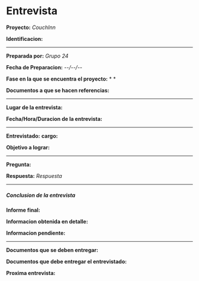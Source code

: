 # **Entrevista**



**Proyecto:** *CouchInn*

**Identificacion:** *<Numero>*

---

**Preparada por:** *Grupo 24*

**Fecha de Preparacion:** *--/--/--*

**Fase en la que se encuentra el proyecto:** * <fase> *

**Documentos a que se hacen referencias:** *<documentos>*

---

**Lugar de la entrevista:** *<un lugar>*

**Fecha/Hora/Duracion de la entrevista:** *<texto>*

---

**Entrevistado:** *<nombre>*   **cargo:** *<cargo>*

**Objetivo a lograr:** *<objetivo>*

---


**Pregunta:** *<Pregunta>*

**Respuesta:** *Respuesta*

---

##### Conclusion de la entrevista

**Informe final:**

**Informacion obtenida en detalle:**

**Informacion pendiente:**

---

**Documentos que se deben entregar:**

**Documentos que debe entregar el entrevistado:**

**Proxima entrevista:**